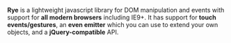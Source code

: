 **Rye** is a lightweight javascript library for DOM manipulation and events with support for **all modern browsers** including IE9+. It has support for **touch events/gestures**, an **even emitter** which you can use to extend your own objects, and a **jQuery-compatible** API.